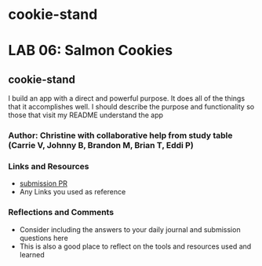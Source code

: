 # cookie-stand
# LAB 06: Salmon Cookies

## cookie-stand

I build an app with a direct and powerful purpose. It does all of the things that it accomplishes well. I should describe the purpose and functionality so those that visit my README understand the app

### Author: Christine with collaborative help from study table (Carrie V, Johnny B, Brandon M, Brian T, Eddi P)

### Links and Resources
* [submission PR](http://xyz.com)
* Any Links you used as reference

### Reflections and Comments
* Consider including the answers to your daily journal and submission questions here
* This is also a good place to reflect on the tools and resources used and learned
